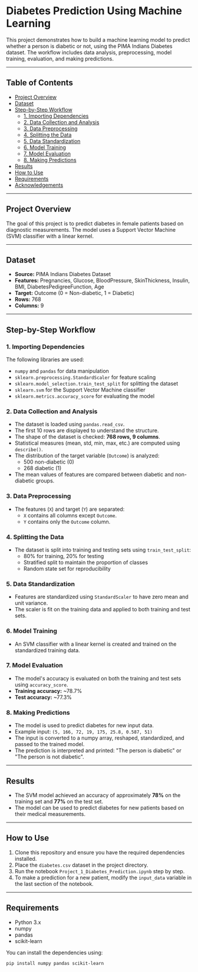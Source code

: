 # Diabetes Prediction Using Machine Learning

This project demonstrates how to build a machine learning model to predict whether a person is diabetic or not, using the PIMA Indians Diabetes dataset. The workflow includes data analysis, preprocessing, model training, evaluation, and making predictions.

---

## Table of Contents

- [Project Overview](#project-overview)
- [Dataset](#dataset)
- [Step-by-Step Workflow](#step-by-step-workflow)
  - [1. Importing Dependencies](#1-importing-dependencies)
  - [2. Data Collection and Analysis](#2-data-collection-and-analysis)
  - [3. Data Preprocessing](#3-data-preprocessing)
  - [4. Splitting the Data](#4-splitting-the-data)
  - [5. Data Standardization](#5-data-standardization)
  - [6. Model Training](#6-model-training)
  - [7. Model Evaluation](#7-model-evaluation)
  - [8. Making Predictions](#8-making-predictions)
- [Results](#results)
- [How to Use](#how-to-use)
- [Requirements](#requirements)
- [Acknowledgements](#acknowledgements)

---

## Project Overview

The goal of this project is to predict diabetes in female patients based on diagnostic measurements. The model uses a Support Vector Machine (SVM) classifier with a linear kernel.

---

## Dataset

- **Source:** PIMA Indians Diabetes Dataset
- **Features:** Pregnancies, Glucose, BloodPressure, SkinThickness, Insulin, BMI, DiabetesPedigreeFunction, Age
- **Target:** Outcome (0 = Non-diabetic, 1 = Diabetic)
- **Rows:** 768
- **Columns:** 9

---

## Step-by-Step Workflow

### 1. Importing Dependencies

The following libraries are used:
- `numpy` and `pandas` for data manipulation
- `sklearn.preprocessing.StandardScaler` for feature scaling
- `sklearn.model_selection.train_test_split` for splitting the dataset
- `sklearn.svm` for the Support Vector Machine classifier
- `sklearn.metrics.accuracy_score` for evaluating the model

### 2. Data Collection and Analysis

- The dataset is loaded using `pandas.read_csv`.
- The first 10 rows are displayed to understand the structure.
- The shape of the dataset is checked: **768 rows, 9 columns**.
- Statistical measures (mean, std, min, max, etc.) are computed using `describe()`.
- The distribution of the target variable (`Outcome`) is analyzed:
  - 500 non-diabetic (0)
  - 268 diabetic (1)
- The mean values of features are compared between diabetic and non-diabetic groups.

### 3. Data Preprocessing

- The features (`X`) and target (`Y`) are separated:
  - `X` contains all columns except `Outcome`.
  - `Y` contains only the `Outcome` column.

### 4. Splitting the Data

- The dataset is split into training and testing sets using `train_test_split`:
  - 80% for training, 20% for testing
  - Stratified split to maintain the proportion of classes
  - Random state set for reproducibility

### 5. Data Standardization

- Features are standardized using `StandardScaler` to have zero mean and unit variance.
- The scaler is fit on the training data and applied to both training and test sets.

### 6. Model Training

- An SVM classifier with a linear kernel is created and trained on the standardized training data.

### 7. Model Evaluation

- The model's accuracy is evaluated on both the training and test sets using `accuracy_score`.
- **Training accuracy:** ~78.7%
- **Test accuracy:** ~77.3%

### 8. Making Predictions

- The model is used to predict diabetes for new input data.
- Example input: `(5, 166, 72, 19, 175, 25.8, 0.587, 51)`
- The input is converted to a numpy array, reshaped, standardized, and passed to the trained model.
- The prediction is interpreted and printed: "The person is diabetic" or "The person is not diabetic".

---

## Results

- The SVM model achieved an accuracy of approximately **78%** on the training set and **77%** on the test set.
- The model can be used to predict diabetes for new patients based on their medical measurements.

---

## How to Use

1. Clone this repository and ensure you have the required dependencies installed.
2. Place the `diabetes.csv` dataset in the project directory.
3. Run the notebook `Project_1_Diabetes_Prediction.ipynb` step by step.
4. To make a prediction for a new patient, modify the `input_data` variable in the last section of the notebook.

---

## Requirements

- Python 3.x
- numpy
- pandas
- scikit-learn

You can install the dependencies using:

```bash
pip install numpy pandas scikit-learn
